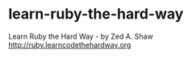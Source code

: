 # learn-ruby-the-hard-way
Learn Ruby the Hard Way - by Zed A. Shaw http://ruby.learncodethehardway.org
